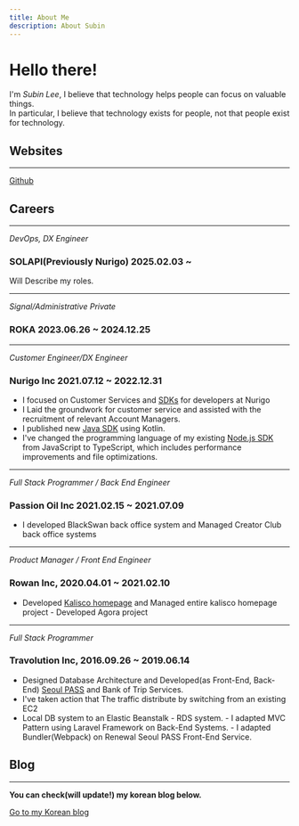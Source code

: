 ```yaml
---
title: About Me
description: About Subin
---
```


# Hello there!

I'm *Subin Lee*, I believe that technology helps people can focus on valuable things.  
In particular, I believe that technology exists for people, not that people exist for technology.

## Websites

---

[Github](https://github.com/Palbahngmiyine)

## Careers

---

_DevOps, DX Engineer_

### SOLAPI(Previously Nurigo) 2025.02.03 ~

Will Describe my roles.

---

_Signal/Administrative Private_

### ROKA 2023.06.26 ~ 2024.12.25

---

_Customer Engineer/DX Engineer_

### Nurigo Inc 2021.07.12 ~ 2022.12.31   

- I focused on Customer Services and [SDKs](https://github.com/solapi) for
  developers at Nurigo
- I Laid the groundwork for customer service and assisted with the
  recruitment of relevant Account Managers.
- I published new [Java SDK](https://github.com/nurigo/java-sdk) using Kotlin.
- I've changed
  the programming language of my existing [Node.js
  SDK](https://www.npmjs.com/package/solapi) from JavaScript to TypeScript,
  which includes performance improvements and file optimizations.

---

_Full Stack Programmer / Back End Engineer_

### Passion Oil Inc 2021.02.15 ~ 2021.07.09     

- I developed BlackSwan back office system and Managed Creator Club back
  office systems

---

_Product Manager / Front End Engineer_

### Rowan Inc, 2020.04.01 ~ 2021.02.10     

- Developed [Kalisco homepage](https://kalisco.co.kr) and Managed entire
  kalisco homepage project - Developed Agora project

---

_Full Stack Programmer_  

### Travolution Inc, 2016.09.26 ~ 2019.06.14     

- Designed Database Architecture and Developed(as Front-End, Back-End)
  [Seoul PASS](https://www.seoultravelpass.com) and Bank of Trip Services.
- I've
  taken action that The traffic distribute by switching from an existing EC2
- Local DB system to an Elastic Beanstalk - RDS system. - I adapted MVC Pattern
  using Laravel Framework on Back-End Systems. - I adapted Bundler(Webpack) on
  Renewal Seoul PASS Front-End Service.    

## Blog

---

**You can check(will update!) my korean blog below.**

[Go to my Korean blog](https://blog.subux.dev)
